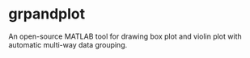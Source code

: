 # grpandplot
An open-source MATLAB tool for drawing box plot and violin plot with automatic multi-way data grouping.
